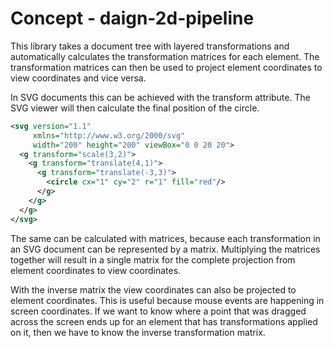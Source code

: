 # Concept - daign-2d-pipeline

This library takes a document tree with layered transformations
and automatically calculates the transformation matrices for each element.
The transformation matrices can then be used to project element coordinates to view coordinates
and vice versa.

In SVG documents this can be achieved with the transform attribute.
The SVG viewer will then calculate the final position of the circle.

```svg
<svg version="1.1"
     xmlns="http://www.w3.org/2000/svg"
     width="200" height="200" viewBox="0 0 20 20">
  <g transform="scale(3,2)">
    <g transform="translate(4,1)">
      <g transform="translate(-3,3)">
        <circle cx="1" cy="2" r="1" fill="red"/>
      </g>
    </g>
  </g>
</svg>
```

The same can be calculated with matrices,
because each transformation in an SVG document can be represented by a matrix.
Multiplying the matrices together
will result in a single matrix for the complete projection
from element coordinates to view coordinates.

With the inverse matrix the view coordinates can also be projected to element coordinates.
This is useful because mouse events are happening in screen coordinates.
If we want to know where a point that was dragged across the screen ends up
for an element that has transformations applied on it,
then we have to know the inverse transformation matrix.

